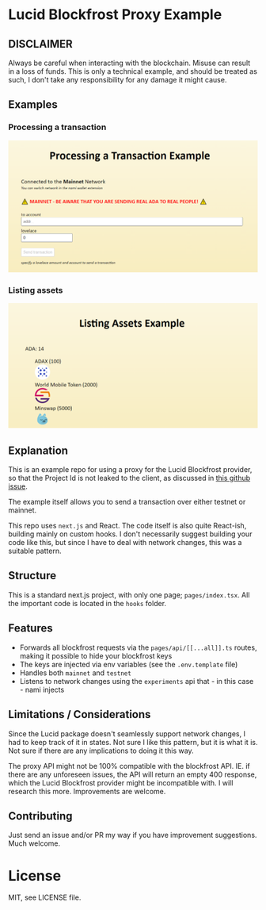 # Lucid Blockfrost Proxy Example

## DISCLAIMER

Always be careful when interacting with the blockchain. Misuse can result in a loss of funds. This is only a technical example, and should be treated as such, I don't take any responsibility for any damage it might cause.


## Examples

### Processing a transaction

![processing_a_transaction](.github/processing_a_transaction.png)

### Listing assets

![listing_assets](.github/listing_assets.png)

## Explanation

This is an example repo for using a proxy for the Lucid Blockfrost provider, so that the Project Id is not leaked to the client, as discussed in [this github issue](https://github.com/spacebudz/lucid/issues/25).

The example itself allows you to send a transaction over either testnet or mainnet.

This repo uses `next.js` and React. The code itself is also quite React-ish, building mainly on custom hooks. I don't necessarily suggest building your code like this, but since I have to deal with network changes, this was a suitable pattern.

## Structure

This is a standard next.js project, with only one page; `pages/index.tsx`. All the important code is located in the `hooks` folder.

## Features

- Forwards all blockfrost requests via the `pages/api/[[...all]].ts` routes, making it possible to hide your blockfrost keys
- The keys are injected via env variables (see the `.env.template` file)
- Handles both `mainnet` and `testnet`
- Listens to network changes using the `experiments` api that - in this case - nami injects

## Limitations / Considerations

Since the Lucid package doesn't seamlessly support network changes, I had to keep track of it in states. Not sure I like this pattern, but it is what it is. Not sure if there are any implications to doing it this way.

The proxy API might not be 100% compatible with the blockfrost API. IE. if there are any unforeseen issues, the API will return an empty 400 response, which the Lucid Blockfrost provider might be incompatible with. I will research this more. Improvements are welcome.

## Contributing

Just send an issue and/or PR my way if you have improvement suggestions. Much welcome.

# License

MIT, see LICENSE file.
